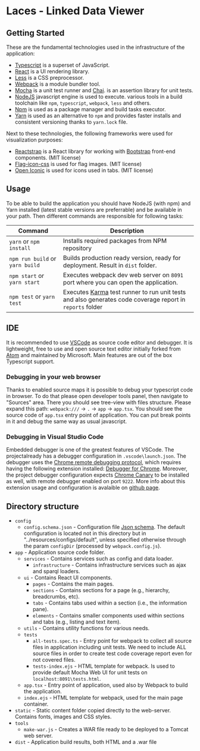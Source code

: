 # Laces - Linked Data Viewer
## Getting Started

These are the fundamental technologies used in the infrastructure of the application:

* [Typescript](https://www.typescriptlang.org/) is a superset of JavaScript.
* [React](https://facebook.github.io/react/) is a UI rendering library.
* [Less](http://lesscss.org/) is a CSS preprocessor.
* [Webpack](https://webpack.js.org/) is a module bundler tool.
* [Mocha](https://mochajs.org/) is a unit test runner and [Chai](http://chaijs.com/).
  is an assertion library for unit tests.
* [NodeJS](https://nodejs.org/en/) javascript engine is used to execute.
  various tools in a build toolchain like `npm`, `typescript`, `webpack`, `less` and others.
* [Npm](https://www.npmjs.com/) is used as a package manager and build tasks executor.
* [Yarn](https://yarnpkg.com/) is used as an alternative to `npm` and provides
  faster installs and consistent versioning thanks to `yarn.lock` file.

Next to these technologies, the following frameworks were used for visualization purposes:

* [Reactstrap](https://reactstrap.github.io/) is a React library for working with [Bootstrap](https://getbootstrap.com/) front-end components. (MIT license)
* [Flag-icon-css](https://github.com/lipis/flag-icon-css) is used for flag images. (MIT license)
* [Open Iconic](https://useiconic.com/open/) is used for icons used in tabs. (MIT license)

## Usage

To be able to build the application you should have NodeJS (with npm)
and Yarn installed (latest stable versions are preferrable) and be available in your path.
Then different commands are responsible for following tasks:

| Command                         | Description                                                                                                                                 |
| ------------------------------- | ------------------------------------------------------------------------------------------------------------------------------------------- |
| `yarn` or `npm install`         | Installs required packages from NPM repository                                                                                              |
| `npm run build` or `yarn build` | Builds production ready version, ready for deployment. Result in `dist` folder.                                                             |
| `npm start` or `yarn start`     | Executes webpack dev web server on `8091` port where you can open the application.                                                          |
| `npm test` or `yarn test`       | Executes [Karma](https://karma-runner.github.io/) test runner to run unit tests and also generates code coverage report in `reports` folder |

## IDE

It is recommended to use [VSCode](https://code.visualstudio.com/)
as source code editor and debugger. It is lightweight, free to use and open
source text editor initially forked from [Atom](https://atom.io/) and
maintained by Microsoft. Main features are out of the box Typescript support.

### Debugging in your web browser

Thanks to enabled source maps it is possible to debug your typescript
code in browser. To do that please open developer tools panel,
then navigate to "Sources" area. There you should see tree-view
with files structure. Please expand this path:
`webpack:///` -> `.` -> `app` -> `app.tsx`.
You should see the source code of `app.tsx` entry point of application.
You can put break points in it and debug the same way as usual javascript.

### Debugging in Visual Studio Code

Embedded debugger is one of the greatest features of VSCode.
The projectalready has a debugger configuration in `.vscode\launch.json`.
The debugger uses the [Chrome remote debugging protocol](https://chromedevtools.github.io/debugger-protocol-viewer/),
which requires having the following extension installed: [Debugger for Chrome](https://github.com/Microsoft/vscode-chrome-debug). Moreover, the project debugger configuration expects
[Chrome Canary](https://www.google.com/chrome/browser/canary.html) to be installed as well,
with remote debugger enabled on port `9222`. More info about this extension usage and
configuration is avalaible on [github page](https://github.com/Microsoft/vscode-chrome-debug).

## Directory structure

* `config`
    * `config.schema.json` - Configuration file [Json schema](https://spacetelescope.github.io/understanding-json-schema/index.html).
      The default configuration is located not in this directory but in "../resources/configs/default", unless specified otherwise through the param `configDir` (processed by `webpack.config.js`).
* `app` - Application source code folder.
    * `services` - Contains services such as config and data loader.
        * `infrastructure` - Contains infrastructure services such as ajax and sparql loaders.
    * `ui` - Contains React UI components.
        * `pages` - Contains the main pages.
        * `sections` - Contains sections for a page (e.g., hierarchy, breadcrumbs, etc).
        * `tabs` - Contains tabs used within a section (i.e., the information pane).
        * `elements` - Contains smaller components used within sections and tabs (e.g., listing and text item).
    * `utils` - Contains utility functions for various needs.
    * `tests`
        * `all-tests.spec.ts` - Entry point for webpack to collect all source
          files in application including unit tests. We need to include ALL
          source files in order to create test code coverage report even
          for not covered files.
        * `tests-index.ejs` - HTML template for webpack. Is used to provide
          default Mocha Web UI for unit tests on `localhost:8091\tests.html`.
    * `app.tsx` - Entry point of application, used also by Webpack to build the application.
    * `index.ejs` - HTML template for webpack, used for the main page container.
* `static` - Static content folder copied directly to the web-server. Contains fonts, images and CSS styles.
* `tools`
    * `make-war.js` - Creates a WAR file ready to be deployed to a Tomcat web server.
* `dist` - Application build results, both HTML and a .war file
